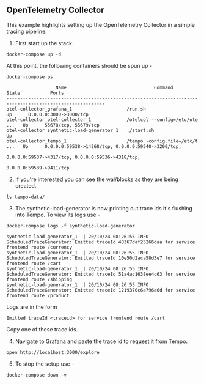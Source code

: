 ## OpenTelemetry Collector
This example highlights setting up the OpenTelemetry Collector in a simple tracing pipeline.

1. First start up the stack.

```console
docker-compose up -d
```

At this point, the following containers should be spun up -

```console
docker-compose ps
```
```
                  Name                                Command               State           Ports
----------------------------------------------------------------------------------------------------------
otel-collector_grafana_1                    /run.sh                          Up      0.0.0.0:3000->3000/tcp
otel-collector_otel-collector_1             /otelcol --config=/etc/ote ...   Up      55678/tcp, 55679/tcp
otel-collector_synthetic-load-generator_1   ./start.sh                       Up
otel-collector_tempo_1                      /tempo -config.file=/etc/t ...   Up      0.0.0.0:59538->14268/tcp, 0.0.0.0:59540->3200/tcp,
                                                                                    0.0.0.0:59537->4317/tcp, 0.0.0.0:59536->4318/tcp,
                                                                                    0.0.0.0:59539->9411/tcp
```

2. If you're interested you can see the wal/blocks as they are being created.

```console
ls tempo-data/
```

3. The synthetic-load-generator is now printing out trace ids it's flushing into Tempo.  To view its logs use -

```console
docker-compose logs -f synthetic-load-generator
```
```
synthetic-load-generator_1  | 20/10/24 08:26:55 INFO ScheduledTraceGenerator: Emitted traceId 48367daf25266daa for service frontend route /currency
synthetic-load-generator_1  | 20/10/24 08:26:55 INFO ScheduledTraceGenerator: Emitted traceId 10e50d2aca58d5e7 for service frontend route /cart
synthetic-load-generator_1  | 20/10/24 08:26:55 INFO ScheduledTraceGenerator: Emitted traceId 51a4ac1638ee4c63 for service frontend route /shipping
synthetic-load-generator_1  | 20/10/24 08:26:55 INFO ScheduledTraceGenerator: Emitted traceId 1219370c6a796a6d for service frontend route /product
```

Logs are in the form

```
Emitted traceId <traceid> for service frontend route /cart
```

Copy one of these trace ids.

4. Navigate to [Grafana](http://localhost:3000/explore) and paste the trace id to request it from Tempo.
```sh:
open http://localhost:3000/explore
```

5. To stop the setup use -

```console
docker-compose down -v
```
